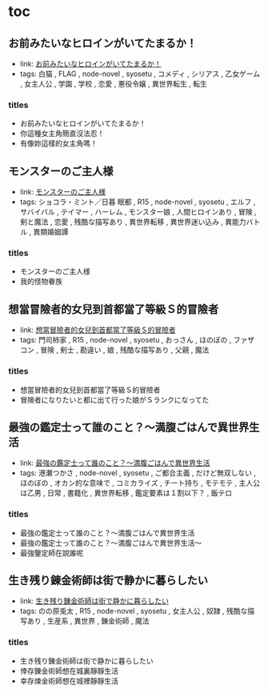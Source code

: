 # toc

## お前みたいなヒロインがいてたまるか！

- link: [お前みたいなヒロインがいてたまるか！](%E3%81%8A%E5%89%8D%E3%81%BF%E3%81%9F%E3%81%84%E3%81%AA%E3%83%92%E3%83%AD%E3%82%A4%E3%83%B3%E3%81%8C%E3%81%84%E3%81%A6%E3%81%9F%E3%81%BE%E3%82%8B%E3%81%8B%EF%BC%81/)
- tags: 白猫 , FLAG , node-novel , syosetu , コメディ , シリアス , 乙女ゲーム , 女主人公 , 学園 , 学校 , 恋愛 , 悪役令嬢 , 異世界転生 , 転生

### titles

- お前みたいなヒロインがいてたまるか！
- 你這種女主角簡直沒法忍！
- 有像妳這樣的女主角嗎！

## モンスターのご主人様

- link: [モンスターのご主人様](%E3%83%A2%E3%83%B3%E3%82%B9%E3%82%BF%E3%83%BC%E3%81%AE%E3%81%94%E4%B8%BB%E4%BA%BA%E6%A7%98/)
- tags: ショコラ・ミント／日暮 眠都 , R15 , node-novel , syosetu , エルフ , サバイバル , テイマー , ハーレム , モンスター娘 , 人間ヒロインあり , 冒険 , 剣と魔法 , 恋愛 , 残酷な描写あり , 異世界転移 , 異世界迷い込み , 異能力バトル , 異類婚姻譚

### titles

- モンスターのご主人様
- 我的怪物眷族

## 想當冒險者的女兒到首都當了等級Ｓ的冒險者

- link: [想當冒險者的女兒到首都當了等級Ｓ的冒險者](%E6%83%B3%E7%95%B6%E5%86%92%E9%9A%AA%E8%80%85%E7%9A%84%E5%A5%B3%E5%85%92%E5%88%B0%E9%A6%96%E9%83%BD%E7%95%B6%E4%BA%86%E7%AD%89%E7%B4%9A%EF%BC%B3%E7%9A%84%E5%86%92%E9%9A%AA%E8%80%85/)
- tags: 門司柿家 , R15 , node-novel , syosetu , おっさん , ほのぼの , ファザコン , 冒険 , 剣士 , 勘違い , 娘 , 残酷な描写あり , 父親 , 魔法

### titles

- 想當冒險者的女兒到首都當了等級Ｓ的冒險者
- 冒険者になりたいと都に出て行った娘がＳランクになってた

## 最強の鑑定士って誰のこと？～満腹ごはんで異世界生活

- link: [最強の鑑定士って誰のこと？～満腹ごはんで異世界生活](%E6%9C%80%E5%BC%B7%E3%81%AE%E9%91%91%E5%AE%9A%E5%A3%AB%E3%81%A3%E3%81%A6%E8%AA%B0%E3%81%AE%E3%81%93%E3%81%A8%EF%BC%9F%EF%BD%9E%E6%BA%80%E8%85%B9%E3%81%94%E3%81%AF%E3%82%93%E3%81%A7%E7%95%B0%E4%B8%96%E7%95%8C%E7%94%9F%E6%B4%BB/)
- tags: 港瀬つかさ , node-novel , syosetu , ご都合主義 , だけど無双しない , ほのぼの , オカン的な意味で , コミカライズ , チート持ち , モテモテ , 主人公は乙男 , 日常 , 書籍化 , 異世界転移 , 鑑定要素は１割以下？ , 飯テロ

### titles

- 最強の鑑定士って誰のこと？～満腹ごはんで異世界生活
- 最強の鑑定士って誰のこと？～満腹ごはんで異世界生活～
- 最強鑒定師在說誰呢

## 生き残り錬金術師は街で静かに暮らしたい

- link: [生き残り錬金術師は街で静かに暮らしたい](%E7%94%9F%E3%81%8D%E6%AE%8B%E3%82%8A%E9%8C%AC%E9%87%91%E8%A1%93%E5%B8%AB%E3%81%AF%E8%A1%97%E3%81%A7%E9%9D%99%E3%81%8B%E3%81%AB%E6%9A%AE%E3%82%89%E3%81%97%E3%81%9F%E3%81%84/)
- tags: のの原兎太 , R15 , node-novel , syosetu , 女主人公 , 奴隷 , 残酷な描写あり , 生産系 , 異世界 , 錬金術師 , 魔法

### titles

- 生き残り錬金術師は街で静かに暮らしたい
- 倖存錬金術師想在城裏靜靜生活
- 幸存煉金術師想在城裡靜靜生活
